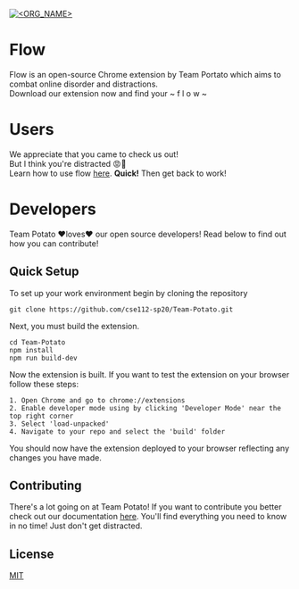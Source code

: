 [![<ORG_NAME>](https://circleci.com/gh/cse112-sp20/Team-Potato.svg?style=svg)](https://app.circleci.com/pipelines/github/cse112-sp20/Team-Potato)

# Flow

Flow is an open-source Chrome extension by Team Portato which aims to combat online disorder and distractions.  
Download our extension now and find your ~ f l o w ~

# Users

We appreciate that you came to check us out!<br>
But I think you're distracted :rage::triumph: <br>
Learn how to use flow <a href="https://cse112-sp20.github.io/Team-Potato/"> here</a>. <b>Quick!</b> Then get back to work!<br>

# Developers

Team Potato :heart:loves:heart: our open source developers! Read below to find out how you can contribute!

## Quick Setup

To set up your work environment begin by cloning the repository

```
git clone https://github.com/cse112-sp20/Team-Potato.git
```

Next, you must build the extension.

```
cd Team-Potato
npm install
npm run build-dev
```

Now the extension is built. If you want to test the extension on your browser follow these steps:

```
1. Open Chrome and go to chrome://extensions
2. Enable developer mode using by clicking 'Developer Mode' near the top right corner
3. Select 'load-unpacked'
4. Navigate to your repo and select the 'build' folder
```

You should now have the extension deployed to your browser reflecting any
changes you have made.

## Contributing

There's a lot going on at Team Potato! If you want to contribute you better check out our documentation <a href="https://docs.google.com/document/d/e/2PACX-1vQ9jYJH3R0LjTRGLDlCvhLH6hUojKYQnMfCXxr_T3mSJH5PPaO-8bpuu8hHUl2cAfhxLJnnwWC3tP5r/pub">here</a>. You'll find everything you need to know in no time! Just don't get distracted.

## License

[MIT](https://choosealicense.com/licenses/mit/)
